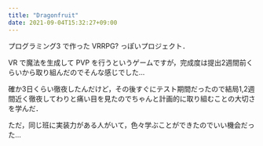 ```yaml
---
title: "Dragonfruit"
date: 2021-09-04T15:32:27+09:00
---
```


プログラミング3 で作った VRRPG? っぽいプロジェクト．

VR で魔法を生成して PVP を行うというゲームですが，完成度は提出2週間前くらいから取り組んだのでそんな感じでした...

確か3日くらい徹夜したんだけど，その後すぐにテスト期間だったので結局1,2週間近く徹夜してわりと痛い目を見たのでちゃんと計画的に取り組むことの大切さを学んだ．

ただ，同じ班に実装力がある人がいて，色々学ぶことができたのでいい機会だった...
